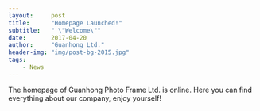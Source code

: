 ```yaml
---
layout:     post
title:      "Homepage Launched!"
subtitle:   " \"Welcome\""
date:       2017-04-20
author:     "Guanhong Ltd."
header-img: "img/post-bg-2015.jpg"
tags:
    - News
---
```


The homepage of Guanhong Photo Frame Ltd. is online. Here you can find everything about our company, enjoy yourself!

